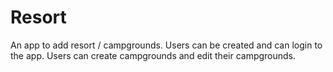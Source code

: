# Resort
An app to add resort / campgrounds.
Users can be created and can login to the app. 
Users can create campgrounds and edit their campgrounds.

